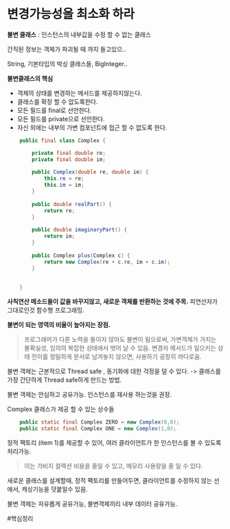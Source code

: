 # 변경가능성을 최소화 하라

**불변 클래스** : 인스턴스의 내부값을 수정 할 수 없는 클래스

간직된 정보는 객체가 파괴될 때 까지 들고있으..

String, 기본타입의 박싱 클래스들, BigInteger..

**불변클래스의 핵심**
*	객체의 상태를 변경하는 메서드를 제공하지않는다.		
*	클래스를 확장 할 수 없도록한다.
*	모든 필드를 final로 선언한다.
*	모든 필드를 private으로 선언한다.
*	자신 외에는 내부의 가변 컴포넌트에 접근 할 수 없도록 한다.
	

 
```java
	public final class Complex {

		private final double re;
		private final double im;
	
		public Complex(double re, double im) {
			this.re = re;
			this.im = im;
		}
	
		public double realPart() {
			return re;
		}
	
		public double imaginaryPart() {
			return im;
		}
	
		public Complex plus(Complex c) {
			return new Complex(re + c.re, im + c.im);
		}
		
		
	}
```

**사칙연산 메소드들이 값을 바꾸지않고, 새로운 객체를 반환하는 것에 주목.** 
 피연산자가 그대로인것 함수형 프로그래밍.

	
**불변이 되는 영역의 비율이 높아지는 장점.** 
> 프로그래머가 다른 노력을 들이지 않아도 불변이 됨으로써, 가변객체가 가지는 불확실성, 임의의 복잡한 상태에서 벗어 날 수 있음.
> 변경자 메서드가 일으키는 상태 전이를 정밀하게 문서로 남겨놓지 않으면, 사용하기 굉장히 까다로움.

	
불변 객체는 근본적으로 Thread safe , 동기화에 대한 걱정을 덜 수 있다. -> 클래스를 가장 간단하게 Thread safe하게 만드는 방법.

불변 객체는 안심하고 공유가능. 인스턴스를 재사용 하는것을 권장.


Complex 클래스가 제공 할 수 있는 상수들


```java
	public static final Complex ZERO = new Complex(0,0);
	public static final Complex ONE = new Complex(1,0);
```


정적 팩토리 (item 1)를 제공할 수 있어, 여러 클라이언트가 한 인스턴스를 볼 수 있도록 처리가능.
> 이는 가비지 컬렉션 비용을 줄일 수 있고, 메모리 사용량을 줄 일 수 있다.

새로운 클래스를 설계할때, 정적 팩토리를 만들어두면, 클라이언트를 수정하지 않는 선에서, 캐싱기능을 덧붙일수 있음.

불변 객체는 자유롭게 공유가능, 불변객체끼리 내부 데이터 공유가능.



 

	
 

#핵심정리




